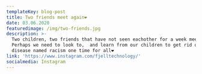 ```yaml
---
templateKey: blog-post
title: Two friends meet again❤️
date: 03.06.2020
featuredimage: /img/two-friends.jpg
description: >-
  Two children, two friends that have not seen eachother for a week meet again.
  Perhaps we need to look to,  and learn from our children to get rid of the
  disease named racism one time for all❤️
link: 'https://www.instagram.com/fjelltechnology/'
socialmedia: Instagram
---
```


